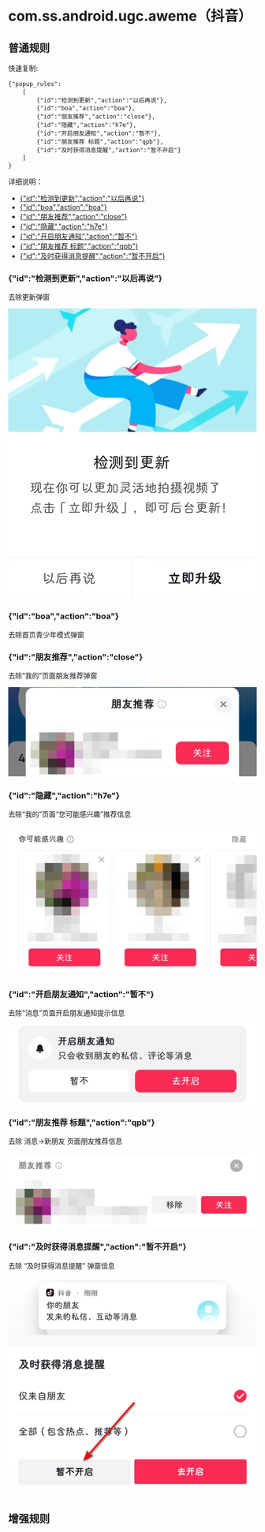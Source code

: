 # com.ss.android.ugc.aweme（抖音）

## 普通规则

快速复制:
```
{"popup_rules":
    [
        {"id":"检测到更新","action":"以后再说"},
        {"id":"boa","action":"boa"},
        {"id":"朋友推荐","action":"close"},
        {"id":"隐藏","action":"h7e"},
        {"id":"开启朋友通知","action":"暂不"},
        {"id":"朋友推荐 标题","action":"qpb"},
        {"id":"及时获得消息提醒","action":"暂不开启"}
    ]
}
```
详细说明：
- [{"id":"检测到更新","action":"以后再说"}](#id检测到更新action以后再说)
- [{"id":"boa","action":"boa"}](#idboaactionboa)
- [{"id":"朋友推荐","action":"close"}](#id朋友推荐actionclose)
- [{"id":"隐藏","action":"h7e"}](#id隐藏actionh7e)
- [{"id":"开启朋友通知","action":"暂不"}](#id开启朋友通知action暂不)
- [{"id":"朋友推荐 标题","action":"qpb"}](#id朋友推荐-标题actionqpb)
- [{"id":"及时获得消息提醒","action":"暂不开启"}](#id及时获得消息提醒action暂不开启)

### {"id":"检测到更新","action":"以后再说"}
去除更新弹窗

![](./assets/更新弹窗.jpg)

### {"id":"boa","action":"boa"}
去除首页青少年模式弹窗

### {"id":"朋友推荐","action":"close"}
去除“我的”页面朋友推荐弹窗

![](./assets/close.jpg)

### {"id":"隐藏","action":"h7e"}
去除“我的”页面“您可能感兴趣”推荐信息

![](./assets/h7e.jpg)

### {"id":"开启朋友通知","action":"暂不"}
去除“消息”页面开启朋友通知提示信息

![](./assets/p4m.jpg)

### {"id":"朋友推荐 标题","action":"qpb"}
去除 消息->新朋友 页面朋友推荐信息

![](./assets/qpb.jpg)

### {"id":"及时获得消息提醒","action":"暂不开启"}
去除 “及时获得消息提醒” 弹窗信息

![](./assets/nzv.jpg)

## 增强规则
